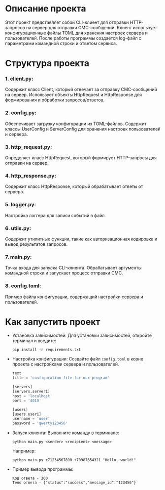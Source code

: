 # Описание проекта
Этот проект представляет собой CLI-клиент для отправки HTTP-запросов на сервер для отправки СМС-сообщений. Клиент использует конфигурационные файлы TOML для хранения настроек сервера и пользователей. После работы программы создаётся log-файл с параметрами командной строки и ответом сервиса.

# Структура проекта
### 1. client.py:
   Содержит класс Client, который отвечает за отправку СМС-сообщений на сервер. Использует объекты HttpRequest и HttpResponse для формирования и обработки запросов/ответов.
### 2. config.py:
   Обеспечивает загрузку конфигурации из TOML-файлов. Содержит классы UserConfig и ServerConfig для хранения настроек пользователей и сервера.
### 3. http_request.py:
   Определяет класс HttpRequest, который формирует HTTP-запросы для отправки на сервер.
### 4. http_response.py:
   Содержит класс HttpResponse, который обрабатывает ответы от сервера.
### 5. logger.py:
   Настройка логгера для записи событий в файл.
### 6. utils.py:
Содержит утилитные функции, такие как авторизационная кодировка и вывод результатов запросов.
### 7. main.py:
Точка входа для запуска CLI-клиента. Обрабатывает аргументы командной строки и запускает процесс отправки СМС.
### 8. config.toml:
Пример файла конфигурации, содержащий настройки сервера и пользователей.

# Как запустить проект
- Установка зависимостей:
  Для установки зависимостей, откройте терминал и введите:
  ```
  pip install -r requirements.txt

  ```

- Настройка конфигурации:
  Создайте файл `config.toml` в корне проекта с настройками сервера и пользователей.
  ``` python
  text
  title = 'configuration file for our program'

  [servers]
  [servers.server1]
  host = 'localhost'
  port = '4010'

  [users]
  [users.user1]
  username = 'user'
  password = 'qwerty123456'
  ```
- Запуск клиента:
  Выполните команду в терминале:

  ```
  python main.py <sender> <recipient> <message>
  
  ```
  Например:
  ```
  python main.py +71234567890 +70987654321 "Hello, world!"
  
  ```
- Пример вывода программы:
  ```
  Код ответа - 200
  Тело ответа - {"status":"success","message_id":"123456"}
  ```
